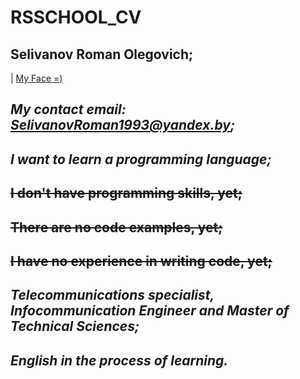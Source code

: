 # RSSCHOOL_CV
## Selivanov Roman Olegovich;

| [My Face =)](https://github.com/RomanSelivanov1993/rsschool-cv/blob/gh-pages/z_b23643e5d2.jpg)

## *My contact email: SelivanovRoman1993@yandex.by;*
## ___I want to learn a programming language;___
## ~~I don't have programming skills, yet;~~
## ~~There are no code examples, yet;~~
## ~~I have no experience in writing code, yet;~~
## *Telecommunications specialist, Infocommunication Engineer and Master of Technical Sciences;*
## ___English in the process of learning.___
